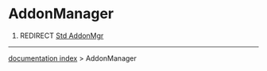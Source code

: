 # AddonManager
1.  REDIRECT [Std AddonMgr](Std_AddonMgr.md)

---
[documentation index](../README.md) > AddonManager
